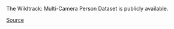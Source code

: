 The Wildtrack: Multi-Camera Person Dataset is publicly available.

[Source](https://www.kaggle.com/datasets/aryashah2k/large-scale-multicamera-detection-dataset)
